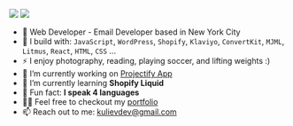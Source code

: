 [<img src="https://img.shields.io/badge/linkedin-%230077B5.svg?&style=for-the-badge&logo=linkedin&logoColor=white" />](https://www.linkedin.com/in/tohir-kuliev/)
[<img src="https://img.shields.io/badge/twitter-%230077B5.svg?&style=for-the-badge&logo=twitter&logoColor=white&color=black" />](https://www.twitter.com/kulievdev)

- 🏢 Web Developer - Email Developer based in New York City
- 🧰 I build with: `JavaScript`, `WordPress`, `Shopify`, `Klaviyo`, `ConvertKit`, `MJML`,  `Litmus`, `React`, `HTML`, `CSS` ...
- ⚡ I enjoy photography, reading, playing soccer, and lifting weights :)
- 🔭 I’m currently working on [Projectify App](https://projectify.tech/)
- 🌱 I’m currently learning **Shopify Liquid**
- 💬 Fun fact: **I speak 4 languages**
- 👨‍💻 Feel free to checkout my [portfolio](https://www.kuliev.dev/)
- 📫 Reach out to me: kulievdev@gmail.com
